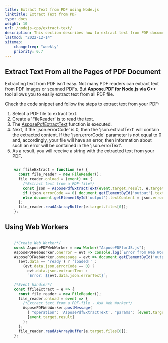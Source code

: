 ```yaml
---
title: Extract Text from PDF using Node.js
linktitle: Extract Text from PDF
type: docs
weight: 10
url: /nodejs-cpp/extract-text/
description: This section describes how to extract text from PDF document using Node.js toolkit.
lastmod: "2022-12-14"
sitemap:
    changefreq: "weekly"
    priority: 0.7
---
```


## Extract Text From all the Pages of PDF Document

Extracting text from PDF isn’t easy. Not many PDF readers can extract text from PDF images or scanned PDFs. But **Aspose.PDF for Node.js via C++** tool allows you to easily extract text from all PDF file. 

Check the code snippet  and follow the steps to extract text from your PDF:

1. Select a PDF file to extract text.
1. Create a 'FileReader' is to read the text.
1. The [AsposePdfExtractText](https://reference.aspose.com/pdf/nodejs-cpp/core/asposepdfextracttext/) function is executed.
1. Next, if the 'json.errorCode' is 0, then the 'json.extractText' will contain the extracted content. If the 'json.errorCode' parameter is not equal to 0 and, accordingly, your file will have an error, then information about such an error will be contained in the 'json.errorText'. 
1. As a result, you will receive a string with the extracted text from your PDF.

```js

    var ffileExtract = function (e) {
      const file_reader = new FileReader();
      file_reader.onload = (event) => {
        /*Extract text from a PDF-file*/
        const json = AsposePdfExtractText(event.target.result, e.target.files[0].name);
        if (json.errorCode == 0) document.getElementById('output').textContent = json.extractText;
        else document.getElementById('output').textContent = json.errorText;
      };
      file_reader.readAsArrayBuffer(e.target.files[0]);
    };
```

## Using Web Workers

```js

    /*Create Web Worker*/
    const AsposePDFWebWorker = new Worker("AsposePDFforJS.js");
    AsposePDFWebWorker.onerror = evt => console.log(`Error from Web Worker: ${evt.message}`);
    AsposePDFWebWorker.onmessage = evt => document.getElementById('output').textContent = 
      (evt.data == 'ready') ? 'loaded!' :
        (evt.data.json.errorCode == 0) ?
          evt.data.json.extractText :
          `Error: ${evt.data.json.errorText}`; 

    /*Event handler*/
    const ffileExtract = e => {
      const file_reader = new FileReader();
      file_reader.onload = event => {
        /*Extract text from a PDF-file - Ask Web Worker*/
        AsposePDFWebWorker.postMessage(
          { "operation": 'AsposePdfExtractText', "params": [event.target.result, e.target.files[0].name] },
          [event.target.result]
        );
      };
      file_reader.readAsArrayBuffer(e.target.files[0]);
    };
```
